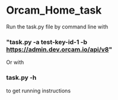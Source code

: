 # Orcam_Home_task
Run the task.py file by command line with
### "task.py -a test-key-id-1 -b https://admin.dev.orcam.io/api/v8"
Or with
### task.py -h
to get running instructions
